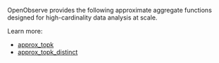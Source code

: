 OpenObserve provides the following approximate aggregate functions designed for high-cardinality data analysis at scale.

Learn more: 

- [approx_topk](../approximate-aggregate/approx-topk/)
- [approx_topk_distinct](../approximate-aggregate/approx-topk-distinct/)